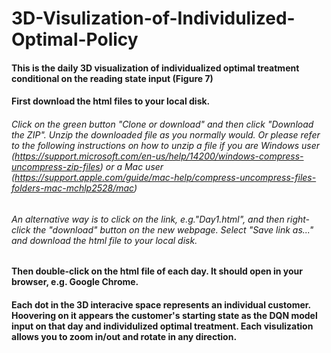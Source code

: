 # 3D-Visulization-of-Individulized-Optimal-Policy

#### This is the daily 3D visualization of individualized optimal treatment conditional on the reading state input (Figure 7)

#### First download the html files to your local disk.

###### Click on the green button "Clone or download" and then click "Download the ZIP". Unzip the downloaded file as you normally would. Or please refer to the following instructions on how to unzip a file if you are Windows user (https://support.microsoft.com/en-us/help/14200/windows-compress-uncompress-zip-files) or a Mac user (https://support.apple.com/guide/mac-help/compress-uncompress-files-folders-mac-mchlp2528/mac)
###### An alternative way is to click on the link, e.g."Day1.html", and then right-click the "download" button on the new webpage. Select "Save link as..." and download the html file to your local disk.

#### Then double-click on the html file of each day. It should open in your browser, e.g. Google Chrome.

#### Each dot in the 3D interacive space represents an individual customer. Hoovering on it appears the customer's starting state as the DQN model input on that day and individulized optimal treatment. Each visulization allows you to zoom in/out and rotate in any direction.
